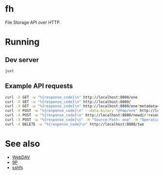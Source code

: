 # fh
File Storage API over HTTP.

# Running
## Dev server
```sh
just
```
## Example API requests
```sh
curl -X GET -w "%{response_code}\n" http://localhost:8080/one
curl -X GET -w "%{response_code}\n" http://localhost:8080/
curl -X GET -w "%{response_code}\n" http://localhost:8080/one?metadata=1
curl -X POST -w "%{response_code}\n" --data-binary "@tmp/one" http://localhost:8080/two
curl -X POST -w "%{response_code}\n" http://localhost:8080/newdir?resource-type=dir
curl -X POST -w "%{response_code}\n" -H "Source-Path: one" -H "Operation: Copy" http://localhost:8080/two
curl -X DELETE -w "%{response_code}\n" http://localhost:8080/two
```

# See also
* [WebDAV](https://en.wikipedia.org/wiki/WebDAV)
* [9P](https://en.wikipedia.org/wiki/9P_(protocol))
* [sshfs](https://github.com/libfuse/sshfs)
